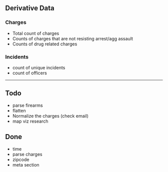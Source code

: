 ## Derivative Data

### Charges
- Total count of charges
- Counts of charges that are not resisting arrest/agg assault
- Counts of drug related charges

### Incidents
- count of unique incidents
- count of officers

---

## Todo
- parse firearms
- flatten
- Normalize the charges (check email)
- map viz research

## Done
- time
- parse charges
- zipcode
- meta section
